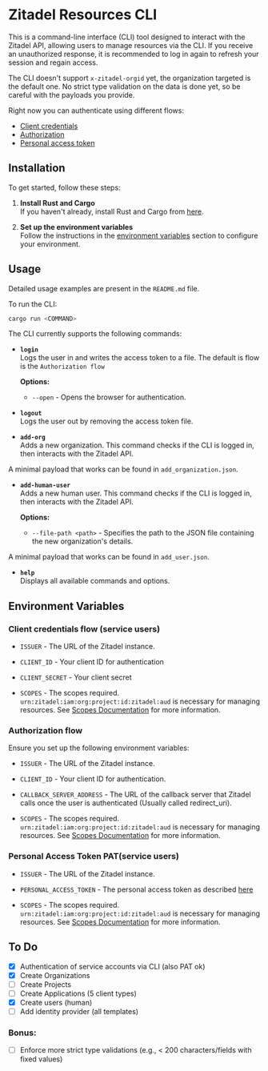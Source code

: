 # Zitadel Resources CLI

This is a command-line interface (CLI) tool designed to interact with the Zitadel API, allowing users to manage resources via the CLI.
If you receive an unauthorized response, it is recommended to log in again to refresh your session and regain access.

The CLI doesn't support `x-zitadel-orgid` yet, the organization targeted is the default one.
No strict type validation on the data is done yet, so be careful with the payloads you provide.

Right now you can authenticate using different flows:

- [Client credentials](#client-credentials-flow)
- [Authorization](#authorization-flow)
- [Personal access token](#personal-access-token)

## Installation

To get started, follow these steps:

1. **Install Rust and Cargo**  
   If you haven't already, install Rust and Cargo from [here](https://rustup.rs/).

2. **Set up the environment variables**  
   Follow the instructions in the [environment variables](#environment-variables) section to configure your environment.

## Usage

Detailed usage examples are present in the `README.md` file.

To run the CLI:

```sh
cargo run <COMMAND>
```

The CLI currently supports the following commands:

- **`login`**  
  Logs the user in and writes the access token to a file. The default is flow is the `Authorization flow`

  **Options:**

  - `--open` - Opens the browser for authentication.

- **`logout`**  
  Logs the user out by removing the access token file.

- **`add-org`**  
  Adds a new organization. This command checks if the CLI is logged in, then interacts with the Zitadel API.

A minimal payload that works can be found in `add_organization.json`.

- **`add-human-user`**  
  Adds a new human user. This command checks if the CLI is logged in, then interacts with the Zitadel API.

  **Options:**

  - `--file-path <path>` - Specifies the path to the JSON file containing the new organization's details.

A minimal payload that works can be found in `add_user.json`.

- **`help`**  
  Displays all available commands and options.

## Environment Variables

### Client credentials flow (service users)

- `ISSUER` - The URL of the Zitadel instance.

- `CLIENT_ID` - Your client ID for authentication

- `CLIENT_SECRET` - Your client secret

- `SCOPES` - The scopes required. `urn:zitadel:iam:org:project:id:zitadel:aud` is necessary for managing resources. See [Scopes Documentation](https://zitadel.com/docs/apis/openidoauth/scopes) for more information.

### Authorization flow

Ensure you set up the following environment variables:

- `ISSUER` - The URL of the Zitadel instance.

- `CLIENT_ID` - Your client ID for authentication.

- `CALLBACK_SERVER_ADDRESS` - The URL of the callback server that Zitadel calls once the user is authenticated (Usually called redirect_uri).

- `SCOPES` - The scopes required. `urn:zitadel:iam:org:project:id:zitadel:aud` is necessary for managing resources. See [Scopes Documentation](https://zitadel.com/docs/apis/openidoauth/scopes) for more information.

### Personal Access Token PAT(service users)

- `ISSUER` - The URL of the Zitadel instance.

- `PERSONAL_ACCESS_TOKEN` - The personal access token as described [here](https://zitadel.com/blog/new-personal-access-token#how-to-set-up-pats-on-the-zitadel-console)

- `SCOPES` - The scopes required. `urn:zitadel:iam:org:project:id:zitadel:aud` is necessary for managing resources. See [Scopes Documentation](https://zitadel.com/docs/apis/openidoauth/scopes) for more information.

## To Do

- [x] Authentication of service accounts via CLI (also PAT ok)
- [x] Create Organizations
- [ ] Create Projects
- [ ] Create Applications (5 client types)
- [x] Create users (human)
- [ ] Add identity provider (all templates)

### Bonus:

- [ ] Enforce more strict type validations (e.g., < 200 characters/fields with fixed values)
